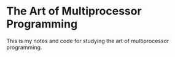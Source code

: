 # The Art of Multiprocessor Programming

This is my notes and code for studying the art of multiprocessor programming.
